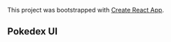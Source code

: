 This project was bootstrapped with [Create React App](https://github.com/facebook/create-react-app).

## Pokedex UI
